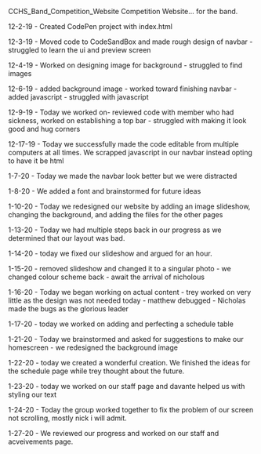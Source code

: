 CCHS_Band_Competition_Website
Competition Website... for the band.

12-2-19 - Created CodePen project with index.html

12-3-19 - Moved code to CodeSandBox and made rough design of navbar - struggled to learn the ui and preview screen

12-4-19 - Worked on designing image for background - struggled to find images

12-6-19 - added background image - worked toward finishing navbar - added javascript - struggled with javascript

12-9-19 - Today we worked on- reviewed code with member who had sickness, worked on establishing a top bar - struggled with making it look good and hug corners

12-17-19 - Today we successfully made the code editable from multiple computers at all times. We scrapped javascript in our navbar instead opting to have it be html

1-7-20 - Today we made the navbar look better but we were distracted

1-8-20 - We added a font and brainstormed for future ideas

1-10-20 - Today we redesigned our website by adding an image slideshow, changing the background, and adding the files for the other pages

1-13-20 - Today we had multiple steps back in our progress as we determined that our layout was bad.

1-14-20 - today we fixed our slideshow and argued for an hour.

1-15-20 - removed slideshow and changed it to a singular photo - we changed colour scheme back - await the arrival of nicholous

1-16-20 - Today we began working on actual content - trey worked on very little as the design was not needed today - matthew debugged - Nicholas made the bugs as the glorious leader

1-17-20 - today we worked on adding and perfecting a schedule table

1-21-20 - Today we brainstormed and asked for suggestions to make our homescreen - we redesigned the background image

1-22-20 - today we created a wonderful creation. We finished the ideas for the schedule page while trey thought about the future.

1-23-20 - today we worked on our staff page and davante helped us with styling our text

1-24-20 - Today the group worked together to fix the problem of our screen not scrolling, mostly nick i will admit.

1-27-20 - We reviewed our progress and worked on our staff and acveivements page.

